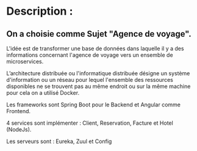 # Description :
## On a choisie comme Sujet "Agence de voyage".

L'idée est de transformer une base de données dans laquelle il y a des informations concernant l'agence de voyage vers un ensemble de microservices.

L’architecture distribuée ou l'informatique distribuée désigne un système d'information ou un réseau pour lequel l'ensemble des ressources disponibles ne se trouvent pas au même endroit ou sur la même machine pour cela on a utilisé Docker.

Les frameworks sont Spring Boot pour le Backend et Angular comme Frontend.

4 services sont implémenter : Client, Reservation, Facture et Hotel (NodeJs).

Les serveurs sont :
Eureka, Zuul et Config
